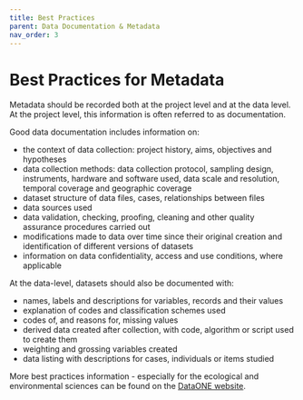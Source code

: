 ```yaml
---
title: Best Practices
parent: Data Documentation & Metadata
nav_order: 3
---
```


# Best Practices for Metadata

Metadata should be recorded both at the project level and at the data level. 
At the project level, this information is often referred to as documentation.

Good data documentation includes information on:

- the context of data collection: project history, aims, objectives and hypotheses
- data collection methods: data collection protocol, sampling design, instruments, hardware and software used, data scale and resolution, temporal coverage and geographic coverage
- dataset structure of data files, cases, relationships between files
- data sources used
- data validation, checking, proofing, cleaning and other quality assurance procedures carried out
- modifications made to data over time since their original creation and identification of different versions of datasets
- information on data confidentiality, access and use conditions, where applicable

At the data-level, datasets should also be documented with:

- names, labels and descriptions for variables, records and their values
- explanation of codes and classification schemes used
- codes of, and reasons for, missing values
- derived data created after collection, with code, algorithm or script used to create them
- weighting and grossing variables created
- data listing with descriptions for cases, individuals or items studied

More best practices information - especially for the ecological and environmental sciences can be found on the [DataONE website](http://www.dataone.org/all-best-practices).
